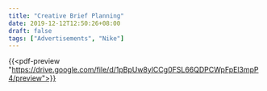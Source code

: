 ```yaml
---
title: "Creative Brief Planning"
date: 2019-12-12T12:50:26+08:00
draft: false
tags: ["Advertisements", "Nike"]
---
```


{{<pdf-preview "https://drive.google.com/file/d/1pBpUw8ylCCg0FSL66QDPCWpFpEl3mpP4/preview">}}